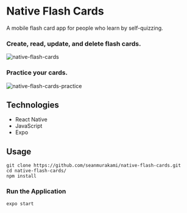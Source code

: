 # Native Flash Cards
A mobile flash card app for people who learn by self-quizzing.

### Create, read, update, and delete flash cards.
![native-flash-cards](https://user-images.githubusercontent.com/38697885/49784888-7ff71b80-fcd3-11e8-8d6e-95a9b5ca0cec.gif)

### Practice your cards. 
![native-flash-cards-practice](https://user-images.githubusercontent.com/38697885/49784910-956c4580-fcd3-11e8-8ad9-dfc3c7afcdb5.gif)

## Technologies
- React Native
- JavaScript
- Expo

## Usage
```
git clone https://github.com/seanmurakami/native-flash-cards.git
cd native-flash-cards/
npm install
```

### Run the Application
```
expo start
```

